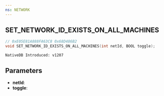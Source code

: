 ```yaml
---
ns: NETWORK
---
```

## SET_NETWORK_ID_EXISTS_ON_ALL_MACHINES

```c
// 0xE05E81A888FA63C8 0x68D486B2
void SET_NETWORK_ID_EXISTS_ON_ALL_MACHINES(int netId, BOOL toggle);
```

```
NativeDB Introduced: v1207
```

## Parameters
* **netId**:
* **toggle**:
